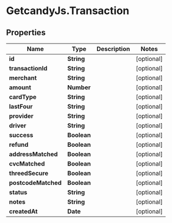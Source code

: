 # GetcandyJs.Transaction

## Properties

Name | Type | Description | Notes
------------ | ------------- | ------------- | -------------
**id** | **String** |  | [optional] 
**transactionId** | **String** |  | [optional] 
**merchant** | **String** |  | [optional] 
**amount** | **Number** |  | [optional] 
**cardType** | **String** |  | [optional] 
**lastFour** | **String** |  | [optional] 
**provider** | **String** |  | [optional] 
**driver** | **String** |  | [optional] 
**success** | **Boolean** |  | [optional] 
**refund** | **Boolean** |  | [optional] 
**addressMatched** | **Boolean** |  | [optional] 
**cvcMatched** | **Boolean** |  | [optional] 
**threedSecure** | **Boolean** |  | [optional] 
**postcodeMatched** | **Boolean** |  | [optional] 
**status** | **String** |  | [optional] 
**notes** | **String** |  | [optional] 
**createdAt** | **Date** |  | [optional] 


